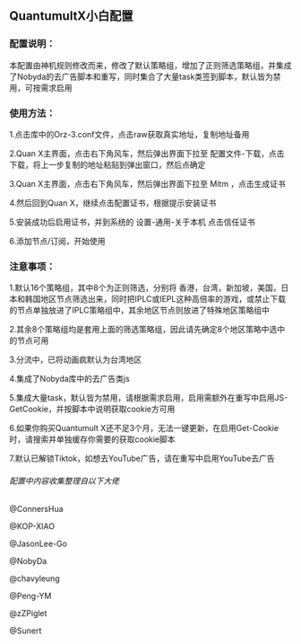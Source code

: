 ## QuantumultX小白配置

### 配置说明：

本配置由神机规则修改而来，修改了默认策略组，增加了正则筛选策略组，并集成了Nobyda的去广告脚本和重写，同时集合了大量task类签到脚本，默认皆为禁用，可按需求启用

### 使用方法：

1.点击库中的Orz-3.conf文件，点击raw获取真实地址，复制地址备用<br>

2.Quan X主界面，点击右下角风车，然后弹出界面下拉至 配置文件-下载，点击下载，将上一步复制的地址粘贴到弹出窗口，然后点确定<br>

3.Quan X主界面，点击右下角风车，然后弹出界面下拉至 Mitm ，点击生成证书<br>

4.然后回到Quan X，继续点击配置证书，根据提示安装证书<br>

5.安装成功后启用证书，并到系统的 设置-通用-关于本机 点击信任证书<br>

6.添加节点/订阅，开始使用<br>

### 注意事项：

1.默认16个策略组，其中8个为正则筛选，分别将 香港，台湾，新加坡，美国，日本和韩国地区节点筛选出来，同时把IPLC或IEPL这种高倍率的游戏，或禁止下载的节点单独放进了IPLC策略组中，其余地区节点则放进了特殊地区策略组中<br>

2.其余8个策略组均是套用上面的筛选策略组，因此请先确定8个地区策略中选中的节点可用<br>

3.分流中，已将动画疯默认为台湾地区<br>

4.集成了Nobyda库中的去广告类js<br>

5.集成大量task，默认皆为禁用，请根据需求启用，启用需额外在重写中启用JS-GetCookie，并按脚本中说明获取cookie方可用<br>

6.如果你购买Quantumult X还不足3个月，无法一键更新，在启用Get-Cookie时，请搜索并单独缓存你需要的获取cookie脚本<br>

7.默认已解锁Tiktok，如想去YouTube广告，请在重写中启用YouTube去广告<br>


######  配置中内容收集整理自以下大佬

@ConnersHua

@KOP-XIAO

@JasonLee-Go

@NobyDa

@chavyleung

@Peng-YM

@zZPiglet

@Sunert
